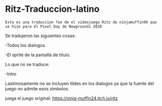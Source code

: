 # Ritz-Traduccion-latino

    Esta es una traduccion fan de el videojuego Ritz de ninjamuffin99 que se hizo para el Pixel Day de Newgrounds 2020


Se tradujeron las siguientes cosas:

-Todos los dialogos.

-El sprite de la pantalla de titulo.

Lo que no se traduce:

-Intro

  Lastimosamente no se incluyen tildes en los dialogos ya que la fuente del juego no admite esos simbolos.

juega el juego original: https://ninja-muffin24.itch.io/ritz
